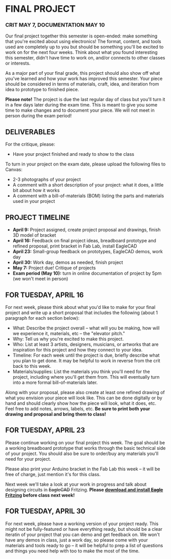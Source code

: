 # FINAL PROJECT  
### CRIT MAY 7, DOCUMENTATION MAY 10  

Our final project together this semester is open-ended: make something that you're excited about using electronics! The format, content, and tools used are completely up to you but should be something you'll be excited to work on for the next four weeks. Think about what you found interesting this semester, didn't have time to work on, and/or connects to other classes or interests.

As a major part of your final grade, this project should also show off what you've learned and how your work has improved this semester. Your piece should be considered in terms of materials, craft, idea, and iteration from idea to prototype to finished piece.

**Please note!** The project is due the last regular day of class but you'll turn it in a few days later during the exam time. This is meant to give you some time to make changes and to document your piece. We will not meet in person during the exam period!

## DELIVERABLES  
For the critique, please:  
* Have your project finished and ready to show to the class

To turn in your project on the exam date, please upload the following files to Canvas:  
* 2-3 photographs of your project  
* A comment with a short description of your project: what it does, a little bit about how it works  
* A comment with a bill-of-materials (BOM) listing the parts and materials used in your project  

## PROJECT TIMELINE  
* **April 9:** Project assigned, create project proposal and drawings, finish 3D model of bracket  
* **April 16:** Feedback on final project ideas, breadboard prototype and refined proposal, print bracket in Fab Lab, install EagleCAD  
* **April 23:** Small-group feedback on prototypes, EagleCAD demos, work day  
* **April 30:** Work day, demos as needed, finish project  
* **May 7:** Project due! Critique of projects  
* **Exam period (May 10):** turn in online documentation of project by 5pm (we won't meet in person)  

## FOR TUESDAY, APRIL 16  
For next week, please think about what you'd like to make for your final project and write up a short proposal that includes the following (about 1 paragraph for each section below):

* What: Describe the project overall – what will you be making, how will we experience it, materials, etc – the "elevator pitch."  
* Why: Tell us why you're excited to make this project.  
* Who: List at least 3 artists, designers, musicians, or artworks that are inspiration for this project and how they connect to your idea.  
* Timeline: For each week until the project is due, briefly describe what you plan to get done. It may be helpful to work in reverse from the crit back to this week.  
* Materials/supplies: List the materials you think you'll need for the project, including where you'll get them from. This will eventually turn into a more formal bill-of-materials later.  

Along with your proposal, please also create at least one refined drawing of what you envision your piece will look like. This can be done digitally or by hand and should clearly show how the piece will look, what it does, etc. Feel free to add notes, arrows, labels, etc. **Be sure to print both your drawing and proposal and bring them to class!**

## FOR TUESDAY, APRIL 23  
Please continue working on your final project this week. The goal should be a working breadboard prototype that works through the basic technical side of your project. You should also be sure to order/buy any materials you'll need for your project.

Please also print your Arduino bracket in the Fab Lab this week – it will be free of charge, just mention it's for this class.

Next week we'll take a look at your work in progress and talk about designing circuits in ~~EagleCAD~~ Fritzing. **Please [download and install ~~Eagle~~ Fritzing](http://fritzing.org/download/) before class next week!**

## FOR TUESDAY, APRIL 30  
For next week, please have a working version of your project ready. This might not be fully-featured or have everything ready, but should be a clear iteratin of your project that you can demo and get feedback on. We won't have any demos in class, just a work day, so please come with your materials and tools ready to go – it will be helpful to prep a list of questions and things you need help with too to make the most of the time.

